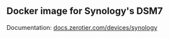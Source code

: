## Docker image for Synology's DSM7

Documentation: [docs.zerotier.com/devices/synology](https://docs.zerotier.com/devices/synology)
